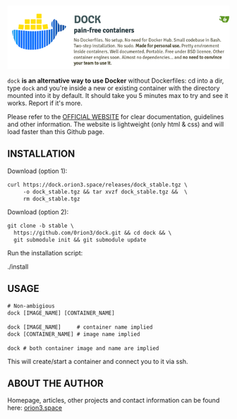 <img src="dock_logo.png" />

`dock` **is an alternative way to use Docker** without Dockerfiles:
cd into a dir, type `dock` and you're inside a new or existing container
with the directory mounted into it by default. It should take you 5 minutes
max to try and see it works. Report if it's more.

Please refer to the [OFFICIAL WEBSITE](https://dock.orion3.space) for clear
documentation, guidelines and other information. The website is lightweight
(only html & css) and will load faster than this Github page.

INSTALLATION
------------
Download (option 1):

    curl https://dock.orion3.space/releases/dock_stable.tgz \
         -o dock_stable.tgz && tar xvzf dock_stable.tgz &&  \
         rm dock_stable.tgz

Download (option 2):

    git clone -b stable \
      https://github.com/0rion3/dock.git && cd dock && \
      git submodule init && git submodule update


Run the installation script:

   ./install


USAGE
-----

    # Non-ambigious
    dock [IMAGE_NAME] [CONTAINER_NAME]

    dock [IMAGE_NAME]     # container name implied
    dock [CONTAINER_NAME] # image name implied

    dock # both container image and name are implied

This will create/start a container and connect you to it via ssh.


ABOUT THE AUTHOR
----------------
Homepage, articles, other projects and contact information
can be found here: [orion3.space](https://orion3.space)
